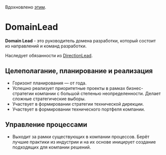 Вдохновлено [этим](https://github.com/avito-tech/playbook/blob/master/techlead-profile.md).

# DomainLead

**Domain Lead** - это руководитель домена разработки, который состоит из направлений и команд разработки.

Наследует обязанности из [DirectionLead](directionlead.md).

## Целеполагание, планирование и реализация

- Горизонт планирования — от года.
- Успешно реализует приоритетные проекты в рамках бизнес-стратегии компании с большой степенью неопределенности. Делает сложные стратегические выборы.
- Участвует в формировании стратегии технической дирекции.
- Участвует в формировании технического портфеля компании.

## Управление процессами

- Выходит за рамки существующих в компании процессов. Берёт лучшие практики из индустрии и на их основе иницирует создание подходящих для компании решений.
